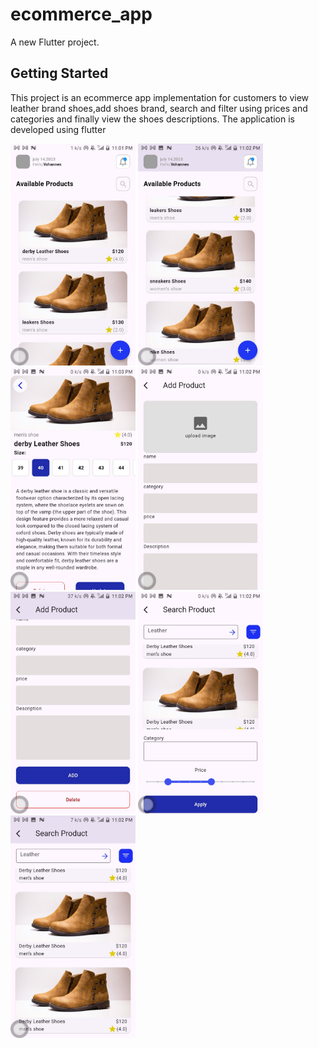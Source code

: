 # ecommerce_app

A new Flutter project.

## Getting Started

This project is an ecommerce app implementation for customers to view leather brand shoes,add shoes brand, search and filter using prices and categories and finally view the shoes descriptions. 
The application is developed using flutter

<img src="assets/images/homepage1.jpg" alt="sample UI" width="200"/>
<img src="assets/images/homepage2.jpg" alt="sample UI" width="200"/>

<img src="assets/images/descpage2.jpg" alt="sample UI" width="200"/>

<img src="assets/images/addproduct1.jpg" alt="sample UI" width="200"/>
<img src="assets/images/addproduct2.jpg" alt="sample UI" width="200"/>

<img src="assets/images/searchpage1.jpg" alt="sample UI" width="200"/>
<img src="assets/images/searchpage2.jpg" alt="sample UI" width="200"/>


